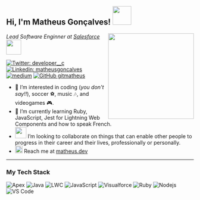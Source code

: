<h2> Hi, I'm Matheus Gonçalves! <img src="https://i.imgur.com/RSNpIzE.gif" width="50"></h2>

<img align='right' src="https://matheus.dev/wp-content/uploads/2016/09/M_Blue.png" width="230">
<p><em>Lead Software Enginner at <a href="https://salesforce.com">Salesforce</a> <img src="https://i.imgur.com/UTocQEQ.png" width="40">
</em></p>

[![Twitter: developer__c](https://img.shields.io/twitter/follow/developer__c?style=social)](https://twitter.com/developer__c)
[![Linkedin: matheusgoncalves](https://img.shields.io/badge/-matheusgoncalves-blue?style=flat-square&logo=Linkedin&logoColor=white&link=https://www.linkedin.com/in/matheusgoncalves/)](https://www.linkedin.com/in/matheusgoncalves/)
[![medium](https://aleen42.github.io/badges/src/medium.svg)](https://medium.com/@matheusdev)
[![GitHub gitmatheus](https://img.shields.io/github/followers/gitmatheus?label=follow&style=social)](https://github.com/gitmatheus)

- 👀 I’m interested in coding (_you don't say!!_), soccer ⚽, music 🎶, and videogames 🎮.
- 📖 I’m currently learning Ruby, JavaScript, Jest for Lightning Web Components and how to speak French.
- <img src="https://media.giphy.com/media/LnQjpWaON8nhr21vNW/giphy.gif" width="30"> I’m looking to collaborate on things that can enable other people to progress in their career and their lives, professionally or personally.
- <img src="https://matheus.dev/wp-content/uploads/2016/09/M_Blue.png" width="20"> Reach me at <a href="https://matheus.dev" target="_blank">matheus.dev </a> 

---

### My Tech Stack

![Apex](https://img.shields.io/badge/Apex-blue?style=flat-square&logo=salesforce&logoColor=ffffff)
![Java](http://img.shields.io/badge/-Java-007396?style=flat-square&logo=java&logoColor=ffffff)
![LWC](https://img.shields.io/badge/LWC-blue?style=flat-square&logo=salesforce&logoColor=ffffff)
![JavaScript](https://img.shields.io/badge/-JavaScript-%23F7DF1C?style=flat-square&logo=javascript&logoColor=000000&labelColor=%23F7DF1C&color=%23FFCE5A)
![Visualforce](https://img.shields.io/badge/Visualforce-blue?style=flat-square&logo=salesforce&logoColor=ffffff)
![Ruby](https://img.shields.io/badge/Ruby-Red?style=flat-square&logo=ruby&logoColor=ffffff)
![Nodejs](https://img.shields.io/badge/-Node.js-black?style=flat-square&logo=Node.js)
![VS Code](http://img.shields.io/badge/-VS%20Code-007ACC?style=flat-square&logo=visual-studio-code&logoColor=ffffff)

<!---
gitmatheus/gitmatheus is a ✨ special ✨ repository because its `README.md` (this file) appears on your GitHub profile.
You can click the Preview link to take a look at your changes.
--->
